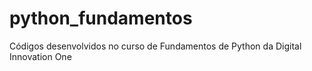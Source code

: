 # python_fundamentos
Códigos desenvolvidos no curso de Fundamentos de Python da Digital Innovation One

